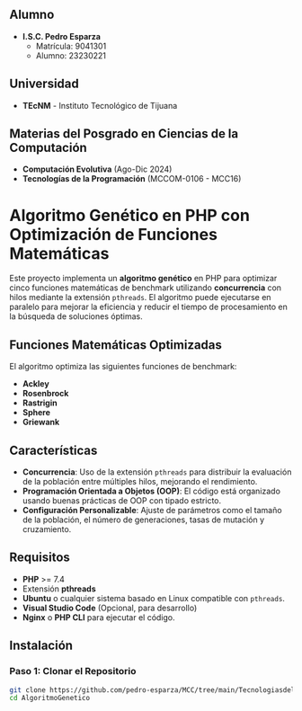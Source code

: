 ## Alumno
- **I.S.C. Pedro Esparza**
  - Matrícula: 9041301
  - Alumno: 23230221

## Universidad
- **TEcNM** - Instituto Tecnológico de Tijuana

## Materias del Posgrado en Ciencias de la Computación
- **Computación Evolutiva** (Ago-Dic 2024)
- **Tecnologías de la Programación** (MCCOM-0106 - MCC16)

# Algoritmo Genético en PHP con Optimización de Funciones Matemáticas

Este proyecto implementa un **algoritmo genético** en PHP para optimizar cinco funciones matemáticas de benchmark utilizando **concurrencia** con hilos mediante la extensión `pthreads`. El algoritmo puede ejecutarse en paralelo para mejorar la eficiencia y reducir el tiempo de procesamiento en la búsqueda de soluciones óptimas.

## Funciones Matemáticas Optimizadas

El algoritmo optimiza las siguientes funciones de benchmark:
- **Ackley**
- **Rosenbrock**
- **Rastrigin**
- **Sphere**
- **Griewank**

## Características

- **Concurrencia**: Uso de la extensión `pthreads` para distribuir la evaluación de la población entre múltiples hilos, mejorando el rendimiento.
- **Programación Orientada a Objetos (OOP)**: El código está organizado usando buenas prácticas de OOP con tipado estricto.
- **Configuración Personalizable**: Ajuste de parámetros como el tamaño de la población, el número de generaciones, tasas de mutación y cruzamiento.

## Requisitos

- **PHP** >= 7.4
- Extensión **pthreads**
- **Ubuntu** o cualquier sistema basado en Linux compatible con `pthreads`.
- **Visual Studio Code** (Opcional, para desarrollo)
- **Nginx** o **PHP CLI** para ejecutar el código.

## Instalación

### Paso 1: Clonar el Repositorio

```bash
git clone https://github.com/pedro-esparza/MCC/tree/main/TecnologiasdelaprogramacionMCCOM-0106-MCC16
cd AlgoritmoGenetico
